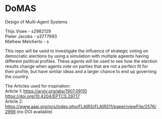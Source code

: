 # DoMAS
Design of Multi-Agent Systems

Thijs Visee - s2982129 <br>
Pieter Jacobs - s3777693 <br>
Mathew Melcherts - s

This repo will be used to investigate the influence of strategic voting on democratic elections by using a simulation with multiple ageents having different political profiles. These agents will be used to see how the election results change when agents vote on parties that are not a perfect fit for their profile, but have similar ideas and a larger chance to end up governing the country. 

The Articles used for inspiration: <br>
Article 1: https://arxiv.org/abs/1907.09110 https://doi.org/10.4204/EPTCS.297.17 <br>
Article 2: https://www.aaai.org/ocs/index.php/FLAIRS/FLAIRS11/paper/viewFile/2576/2998 (no DOI available) <br>

